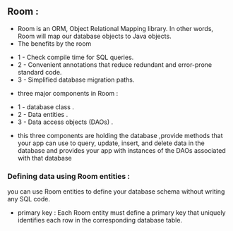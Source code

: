## Room :
  * Room is an ORM, Object Relational Mapping library. In other words, Room will map our database objects to Java objects.
* The benefits  by the room
- 1 - Check compile time for SQL queries.  
 - 2 - Convenient annotations that reduce redundant and error-prone standard code.
 - 3 - Simplified database migration paths.  
* three major components in Room :
- 1 - database class .  
 - 2 - Data entities .
 - 3 - Data access objects (DAOs) . 
 * this three components are  holding the database ,provide methods that your app can use to query, update, insert, and delete data in the database and  provides your app with instances of the DAOs associated with that database
  
  ### Defining data using Room entities :
   you can use Room entities to define your database schema without writing any SQL code.
   
   * primary key : Each Room entity must define a primary key that uniquely identifies each row in the corresponding database table.
   
